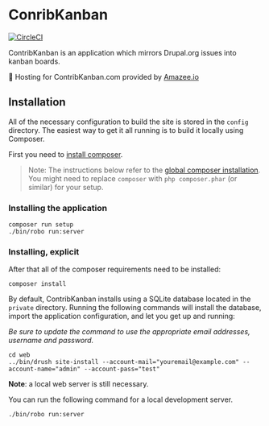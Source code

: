 # ConribKanban

[![CircleCI](https://circleci.com/gh/mglaman/contribkanban.com.svg?style=svg)](https://circleci.com/gh/mglaman/contribkanban.com)

ContribKanban is an application which mirrors Drupal.org issues into kanban boards.

🚀 Hosting for ContribKanban.com provided by [Amazee.io](https://amazee.io)

## Installation

All of the necessary configuration to build the site is stored in the `config` directory. The easiest way to get it all running is to build it locally using Composer.

First you need to [install composer](https://getcomposer.org/doc/00-intro.md#installation-linux-unix-osx).

> Note: The instructions below refer to the [global composer installation](https://getcomposer.org/doc/00-intro.md#globally).
You might need to replace `composer` with `php composer.phar` (or similar)
for your setup.

### Installing the application

```
composer run setup
./bin/robo run:server
```

### Installing, explicit

After that all of the composer requirements need to be installed:

```
composer install
```

By default, ContribKanban installs using a SQLite database located in the `private` directory. Running the following commands will install the database, import the application configuration, and let you get up and running:

_Be sure to update the command to use the appropriate email addresses, username and password._

```
cd web
../bin/drush site-install --account-mail="youremail@example.com" --account-name="admin" --account-pass="test"
```

**Note**: a local web server is still necessary.

You can run the following command for a local development server.

```
./bin/robo run:server
```
